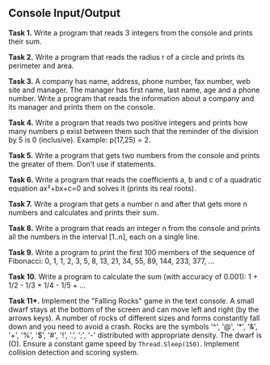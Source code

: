 ## Console Input/Output

**Task 1.** Write a program that reads 3 integers from the console and prints their sum.

**Task 2.** Write a program that reads the radius r of a circle and prints its perimeter and area.

**Task 3.** A company has name, address, phone number, fax number, web site and manager. The manager has first name, last name, age and a phone number. Write a program that reads the information about a company and its manager and prints them on the console.

**Task 4.** Write a program that reads two positive integers and prints how many numbers p exist between them such that the reminder of the division by 5 is 0 (inclusive). Example: p(17,25) = 2.

**Task 5.** Write a program that gets two numbers from the console and prints the greater of them. Don’t use if statements.

**Task 6.** Write a program that reads the coefficients a, b and c of a quadratic equation ax²+bx+c=0 and solves it (prints its real roots).

**Task 7.** Write a program that gets a number n and after that gets more n numbers and calculates and prints their sum.

**Task 8.** Write a program that reads an integer n from the console and prints all the numbers in the interval [1..n], each on a single line.

**Task 9.** Write a program to print the first 100 members of the sequence of Fibonacci: 0, 1, 1, 2, 3, 5, 8, 13, 21, 34, 55, 89, 144, 233, 377, ...

**Task 10.** Write a program to calculate the sum (with accuracy of 0.001): 1 + 1/2 - 1/3 + 1/4 - 1/5 + ...

**Task 11\*.** Implement the "Falling Rocks" game in the text console. A small dwarf stays at the bottom of the screen and can move left and right (by the arrows keys). A number of rocks of different sizes and forms constantly fall down and you need to avoid a crash. Rocks are the symbols '^', '@', '*', '&', '+', '%', '$', '#', '!', '.', ';', '-' distributed with appropriate density. The dwarf is (O). Ensure a constant game speed by `Thread.Sleep(150)`. Implement collision detection and scoring system.
